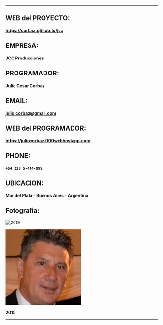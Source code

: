 *************************************

## WEB del PROYECTO:
#### https://corbaz.github.io/jcc

## EMPRESA: 
#### JCC Producciones

## PROGRAMADOR:
#### Julio Cesar Corbaz

## EMAIL:
#### julio.corbaz@gmail.com

## WEB del PROGRAMADOR:
#### https://juliocorbaz.000webhostapp.com

## PHONE:
#### `+54 223 5-444-899`

## UBICACION:
#### Mar del Plata - Buenos Aires - Argentina

## Fotografia:

![**2019**](https://corbaz.github.io/jcc/assets/img/jcc%202019.png)


![Image 2015](https://github.com/corbaz/jcc/blob/master/assets/img/jcc.png?raw=true)

**2015**

*************************************


